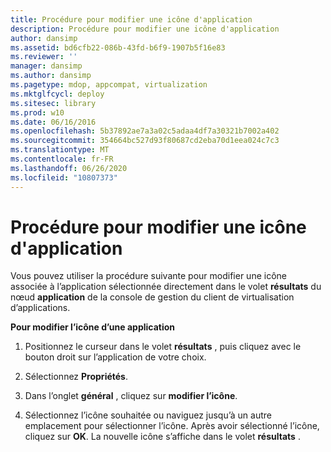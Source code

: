 ```yaml
---
title: Procédure pour modifier une icône d'application
description: Procédure pour modifier une icône d'application
author: dansimp
ms.assetid: bd6cfb22-086b-43fd-b6f9-1907b5f16e83
ms.reviewer: ''
manager: dansimp
ms.author: dansimp
ms.pagetype: mdop, appcompat, virtualization
ms.mktglfcycl: deploy
ms.sitesec: library
ms.prod: w10
ms.date: 06/16/2016
ms.openlocfilehash: 5b37892ae7a3a02c5adaa4df7a30321b7002a402
ms.sourcegitcommit: 354664bc527d93f80687cd2eba70d1eea024c7c3
ms.translationtype: MT
ms.contentlocale: fr-FR
ms.lasthandoff: 06/26/2020
ms.locfileid: "10807373"
---
```

# Procédure pour modifier une icône d'application


Vous pouvez utiliser la procédure suivante pour modifier une icône associée à l’application sélectionnée directement dans le volet **résultats** du nœud **application** de la console de gestion du client de virtualisation d’applications.

**Pour modifier l’icône d’une application**

1.  Positionnez le curseur dans le volet **résultats** , puis cliquez avec le bouton droit sur l’application de votre choix.

2.  Sélectionnez **Propriétés**.

3.  Dans l’onglet **général** , cliquez sur **modifier l’icône**.

4.  Sélectionnez l’icône souhaitée ou naviguez jusqu’à un autre emplacement pour sélectionner l’icône. Après avoir sélectionné l’icône, cliquez sur **OK**. La nouvelle icône s’affiche dans le volet **résultats** .

 

 






